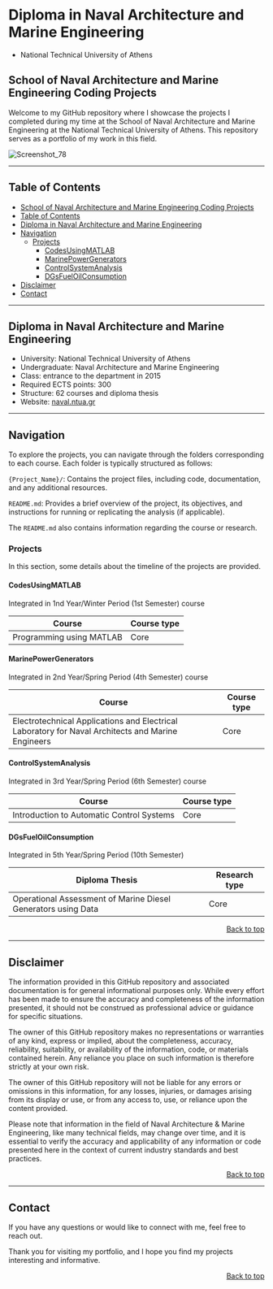# Diploma in Naval Architecture and Marine Engineering
- National Technical University of Athens

## School of Naval Architecture and Marine Engineering Coding Projects

Welcome to my GitHub repository where I showcase the projects I completed during my time at the School of Naval Architecture and Marine Engineering at the National Technical University of Athens. This repository serves as a portfolio of my work in this field.

![Screenshot_78](https://github.com/panosstav/MarineEngineering/assets/143627430/a889e8f2-a58b-4d1c-bdf2-22a1b7e09998)

--- 

## Table of Contents

- [School of Naval Architecture and Marine Engineering Coding Projects](#School-of-Naval-Architecture-and-Marine-Engineering-Coding-Projects)
- [Table of Contents](#Table-of-Contents)
- [Diploma in Naval Architecture and Marine Engineering](#Diploma-in-Naval-Architecture-and-Marine-Engineering)
- [Navigation](#Navigation)
  * [Projects](#Projects)
    + [CodesUsingMATLAB](#CodesUsingMATLAB)
    + [MarinePowerGenerators](#MarinePowerGenerators)
    + [ControlSystemAnalysis](#ControlSystemAnalysis)
    + [DGsFuelOilConsumption](#DGsFuelOilConsumption)
- [Disclaimer](#Disclaimer)
- [Contact](#Contact)

--- 

## Diploma in Naval Architecture and Marine Engineering

- University: National Technical University of Athens
- Undergraduate: Naval Architecture and Marine Engineering
- Class: entrance to the department in 2015
- Required ECTS points: 300
- Structure: 62 courses and diploma thesis
- Website: [naval.ntua.gr](http://www.naval.ntua.gr/)

--- 

## Navigation

To explore the projects, you can navigate through the folders corresponding to each course. Each folder is typically structured as follows:

```{Project_Name}/```: Contains the project files, including code, documentation, and any additional resources.

```README.md```: Provides a brief overview of the project, its objectives, and instructions for running or replicating the analysis (if applicable).

The ```README.md``` also contains information regarding the course or research.

### Projects

In this section, some details about the timeline of the projects are provided.

#### CodesUsingMATLAB

Integrated in 1nd Year/Winter Period (1st Semester) course

| Course                                                             | Course type | 
|--------------------------------------------------------------------|-------------|
| Programming using MATLAB                                           | Core        | 

#### MarinePowerGenerators

Integrated in 2nd Year/Spring Period (4th Semester) course

| Course                                                                                                                      | Course type | 
|-----------------------------------------------------------------------------------------------------------------------------|-------------|
| Electrotechnical Applications and Electrical Laboratory for Naval Architects and Marine Engineers                           | Core        | 

#### ControlSystemAnalysis

Integrated in 3rd Year/Spring Period (6th Semester) course

| Course                                                                | Course type | 
|-----------------------------------------------------------------------|-------------|
| Introduction to Automatic Control Systems                             | Core        | 

#### DGsFuelOilConsumption

Integrated in 5th Year/Spring Period (10th Semester)

| Diploma Thesis                                                        | Research type | 
|-----------------------------------------------------------------------|---------------|
| Operational Assessment of Marine Diesel Generators using Data         | Core          | 

<p align="right">
    <a href="#table-of-contents">Back to top</a>  
</p>

--- 
 
## Disclaimer

The information provided in this GitHub repository and associated documentation is for general informational purposes only. While every effort has been made to ensure the accuracy and completeness of the information presented, it should not be construed as professional advice or guidance for specific situations.

The owner of this GitHub repository makes no representations or warranties of any kind, express or implied, about the completeness, accuracy, reliability, suitability, or availability of the information, code, or materials contained herein. Any reliance you place on such information is therefore strictly at your own risk.

The owner of this GitHub repository will not be liable for any errors or omissions in this information, for any losses, injuries, or damages arising from its display or use, or from any access to, use, or reliance upon the content provided.

Please note that information in the field of Naval Architecture & Marine Engineering, like many technical fields, may change over time, and it is essential to verify the accuracy and applicability of any information or code presented here in the context of current industry standards and best practices.

<p align="right">
    <a href="#table-of-contents">Back to top</a>  
</p>

--- 

## Contact

If you have any questions or would like to connect with me, feel free to reach out.

Thank you for visiting my portfolio, and I hope you find my projects interesting and informative.  

<p align="right">
    <a href="#table-of-contents">Back to top</a>  
</p>
